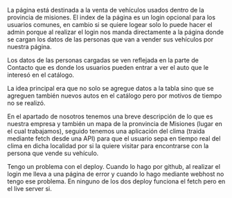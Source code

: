 La página está destinada a la venta de vehículos usados dentro de la provincia de misiones. 
El index de la página es un login opcional para los usuarios comunes, en cambio si se quiere logear
solo lo puede hacer el admin porque al realizar el login nos manda directamente a la página donde
se cargan los datos de las personas que van a vender sus vehículos por nuestra página. 

Los datos de las personas cargadas se ven reflejada en la parte de Contacto que es donde los usuarios
pueden entrar a ver el auto que le interesó en el catálogo.

La idea principal era que no solo se agregue datos a la tabla sino que se agreguen también nuevos autos
en el catálogo pero por motivos de tiempo no se realizó.

En el apartado de nosotros tenemos una breve descripción de lo que es nuestra empresa y también un mapa
de la pronvincia de Misiones (lugar en el cual trabajamos), seguido tenemos una aplicación del clima 
(traida mediante fetch desde una API) para que el usuario sepa en tiempo real del clima en dicha
localidad por si la quiere visitar para encontrarse con la persona que vende su vehículo.

Tengo un problema con el deploy. Cuando lo hago por github, al realizar el login me lleva a una página de error y cuando lo hago mediante webhost no tengo ese problema. En ninguno de los dos deploy funciona el fetch pero en el live server si.
